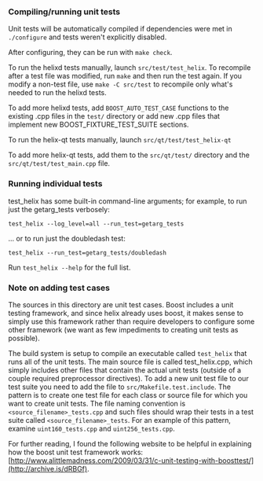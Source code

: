 ### Compiling/running unit tests

Unit tests will be automatically compiled if dependencies were met in `./configure`
and tests weren't explicitly disabled.

After configuring, they can be run with `make check`.

To run the helixd tests manually, launch `src/test/test_helix`. To recompile
after a test file was modified, run `make` and then run the test again. If you
modify a non-test file, use `make -C src/test` to recompile only what's needed
to run the helixd tests.

To add more helixd tests, add `BOOST_AUTO_TEST_CASE` functions to the existing
.cpp files in the `test/` directory or add new .cpp files that
implement new BOOST_FIXTURE_TEST_SUITE sections.

To run the helix-qt tests manually, launch `src/qt/test/test_helix-qt`

To add more helix-qt tests, add them to the `src/qt/test/` directory and
the `src/qt/test/test_main.cpp` file.

### Running individual tests

test_helix has some built-in command-line arguments; for
example, to run just the getarg_tests verbosely:

    test_helix --log_level=all --run_test=getarg_tests

... or to run just the doubledash test:

    test_helix --run_test=getarg_tests/doubledash

Run `test_helix --help` for the full list.

### Note on adding test cases

The sources in this directory are unit test cases.  Boost includes a
unit testing framework, and since helix already uses boost, it makes
sense to simply use this framework rather than require developers to
configure some other framework (we want as few impediments to creating
unit tests as possible).

The build system is setup to compile an executable called `test_helix`
that runs all of the unit tests.  The main source file is called
test_helix.cpp, which simply includes other files that contain the
actual unit tests (outside of a couple required preprocessor
directives). To add a new unit test file to our test suite you need
to add the file to `src/Makefile.test.include`. The pattern is to
create one test file for each class or source file for which you want
to create unit tests.  The file naming convention is
`<source_filename>_tests.cpp` and such files should wrap their tests
in a test suite called `<source_filename>_tests`.  For an example of
this pattern, examine `uint160_tests.cpp` and `uint256_tests.cpp`.

For further reading, I found the following website to be helpful in
explaining how the boost unit test framework works:
[http://www.alittlemadness.com/2009/03/31/c-unit-testing-with-boosttest/](http://archive.is/dRBGf).
